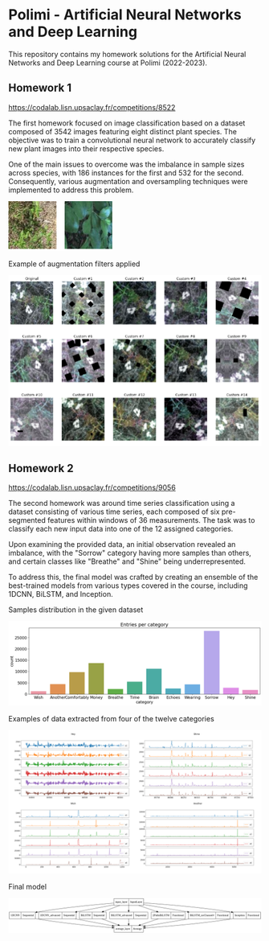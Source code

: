 # Polimi - Artificial Neural Networks and Deep Learning

This repository contains my homework solutions for the Artificial Neural Networks and Deep Learning course at Polimi (2022-2023).

## Homework 1

https://codalab.lisn.upsaclay.fr/competitions/8522

The first homework focused on image classification based on a dataset composed of 3542 images featuring eight distinct plant species.
The objective was to train a convolutional neural network to accurately classify new plant images into their respective species.

One of the main issues to overcome was the imbalance in sample sizes across species, with 186 instances for the first and 532 for the second. 
Consequently, various augmentation and oversampling techniques were implemented to address this problem.

![](./homework1/samples.png)

Example of augmentation filters applied

![](./homework1/augmentation.png)

## Homework 2

https://codalab.lisn.upsaclay.fr/competitions/9056

The second homework was around time series classification using a dataset consisting of various time series, each composed of six pre-segmented features within windows of 36 measurements. 
The task was to classify each new input data into one of the 12 assigned categories.

Upon examining the provided data, an initial observation revealed an imbalance, with the "Sorrow" category having more samples than others, and certain classes like "Breathe" and "Shine" being underrepresented.

To address this, the final model was crafted by creating an ensemble of the best-trained models from various types covered in the course, including 1DCNN, BiLSTM, and Inception.

Samples distribution in the given dataset

![](./homework2/dataset_distribution.png)

Examples of data extracted from four of the twelve categories

![](./homework2/dataset_example.png)

Final model

![](./homework2/model.png)
